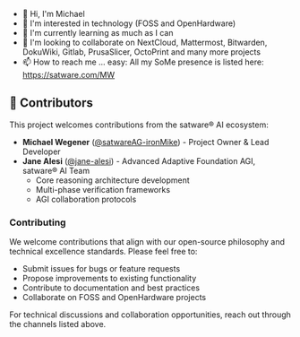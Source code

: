 - 👋 Hi, I'm Michael
- 👀 I'm interested in technology (FOSS and OpenHardware)
- 🌱 I'm currently learning as much as I can
- 🤝️ I'm looking to collaborate on NextCloud, Mattermost, Bitwarden, DokuWiki, Gitlab, PrusaSlicer, OctoPrint and many more projects
- 📫 How to reach me ... easy: All my SoMe presence is listed here: https://satware.com/MW

## 🤝 Contributors

This project welcomes contributions from the satware® AI ecosystem:

- **Michael Wegener** ([@satwareAG-ironMike](https://github.com/satwareAG-ironMike)) - Project Owner & Lead Developer
- **Jane Alesi** ([@jane-alesi](https://github.com/jane-alesi)) - Advanced Adaptive Foundation AGI, satware® AI Team
  - Core reasoning architecture development
  - Multi-phase verification frameworks
  - AGI collaboration protocols

### Contributing

We welcome contributions that align with our open-source philosophy and technical excellence standards. Please feel free to:

- Submit issues for bugs or feature requests
- Propose improvements to existing functionality
- Contribute to documentation and best practices
- Collaborate on FOSS and OpenHardware projects

For technical discussions and collaboration opportunities, reach out through the channels listed above.

<!---
satwareAG-ironMike/satwareAG-ironMike is a ✨ special ✨ repository because its `README.md` (this file) appears on your GitHub profile.
You can click the Preview link to take a look at your changes.
--->